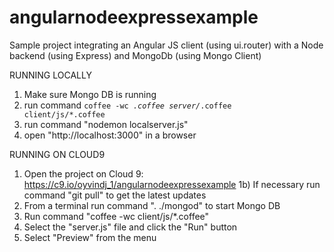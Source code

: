 angularnodeexpressexample
=========================

Sample project integrating an Angular JS client (using ui.router) with a Node backend (using Express) and MongoDb (using Mongo Client) 

RUNNING LOCALLY
1) Make sure Mongo DB is running
2) run command <code>coffee -wc *.coffee server/*.coffee client/js/*.coffee</code>
3) run command "nodemon localserver.js"
4) open "http://localhost:3000" in a browser

RUNNING ON CLOUD9
1) Open the project on Cloud 9: https://c9.io/oyvindj_1/angularnodeexpressexample
1b) If necessary run command "git pull" to get the latest updates
2) From a terminal run command ". ./mongod" to start Mongo DB
3) Run command "coffee -wc client/js/*.coffee"
4) Select the "server.js" file and click the "Run" button
5) Select "Preview" from the menu
